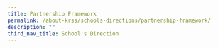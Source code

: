 ```yaml
---
title: Partnership Framework
permalink: /about-krss/schools-directions/partnership-framework/
description: ""
third_nav_title: School's Direction
---
```

